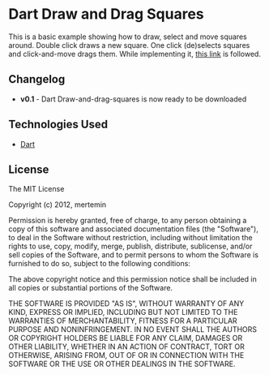 # Dart Draw and Drag Squares
This is a basic example showing how to draw, select and move squares around. Double click draws a new square. One click (de)selects squares and click-and-move drags them. While implementing it, [this link](http://simonsarris.com/blog/510-making-html5-canvas-useful) is followed.

## Changelog
* **v0.1** - Dart Draw-and-drag-squares is now ready to be downloaded

## Technologies Used
* [Dart](http://www.dartlang.org)

## License

The MIT License

Copyright (c) 2012, mertemin

Permission is hereby granted, free of charge, to any person obtaining a copy
of this software and associated documentation files (the "Software"), to deal
in the Software without restriction, including without limitation the rights
to use, copy, modify, merge, publish, distribute, sublicense, and/or sell
copies of the Software, and to permit persons to whom the Software is
furnished to do so, subject to the following conditions:

The above copyright notice and this permission notice shall be included in
all copies or substantial portions of the Software.

THE SOFTWARE IS PROVIDED "AS IS", WITHOUT WARRANTY OF ANY KIND, EXPRESS OR
IMPLIED, INCLUDING BUT NOT LIMITED TO THE WARRANTIES OF MERCHANTABILITY,
FITNESS FOR A PARTICULAR PURPOSE AND NONINFRINGEMENT. IN NO EVENT SHALL THE
AUTHORS OR COPYRIGHT HOLDERS BE LIABLE FOR ANY CLAIM, DAMAGES OR OTHER
LIABILITY, WHETHER IN AN ACTION OF CONTRACT, TORT OR OTHERWISE, ARISING FROM,
OUT OF OR IN CONNECTION WITH THE SOFTWARE OR THE USE OR OTHER DEALINGS IN
THE SOFTWARE.
